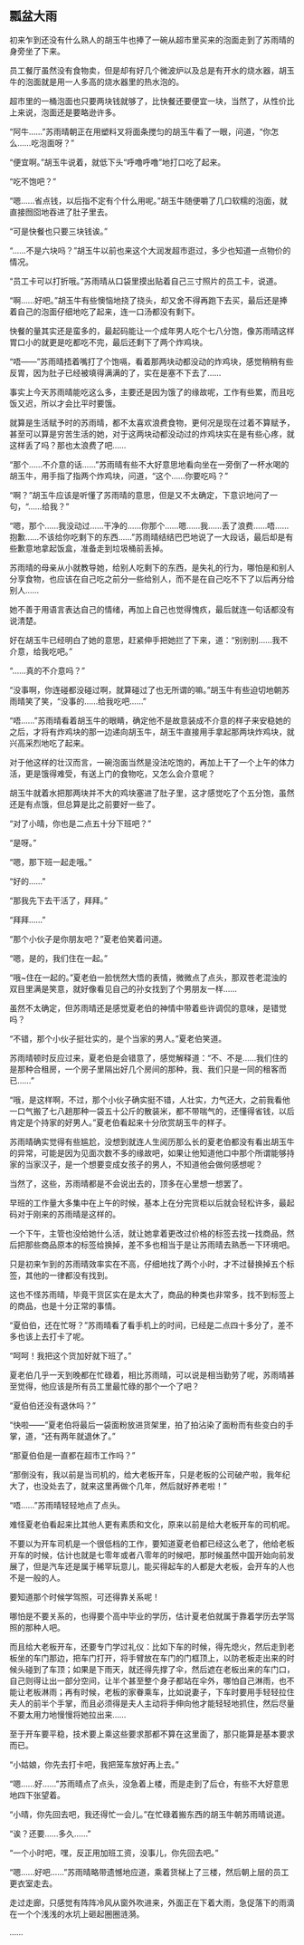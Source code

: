 ## 瓢盆大雨

初来乍到还没有什么熟人的胡玉牛也捧了一碗从超市里买来的泡面走到了苏雨晴的身旁坐了下来。

员工餐厅虽然没有食物卖，但是却有好几个微波炉以及总是有开水的烧水器，胡玉牛的泡面就是用一人多高的烧水器里的热水泡的。

超市里的一桶泡面也只要两块钱就够了，比快餐还要便宜一块，当然了，从性价比上来说，泡面还是要略逊许多。

“阿牛……”苏雨晴朝正在用塑料叉将面条搅匀的胡玉牛看了一眼，问道，“你怎么……吃泡面呀？”

“便宜啊。”胡玉牛说着，就低下头“呼噜呼噜”地打口吃了起来。

“吃不饱吧？”

“嗯……省点钱，以后指不定有个什么用呢。”胡玉牛随便嚼了几口软糯的泡面，就直接囫囵地吞进了肚子里去。

“可是快餐也只要三块钱诶。”

“……不是六块吗？”胡玉牛以前也来这个大润发超市逛过，多少也知道一点物价的情况。

“员工卡可以打折哦。”苏雨晴从口袋里摸出贴着自己三寸照片的员工卡，说道。

“啊……好吧。”胡玉牛有些懊恼地挠了挠头，却又舍不得再跑下去买，最后还是捧着自己的泡面仔细地吃了起来，连一口汤都没有剩下。

快餐的量其实还是蛮多的，最起码能让一个成年男人吃个七八分饱，像苏雨晴这样胃口小的就更是吃都吃不完，最后还剩下了两个炸鸡块。

“唔——”苏雨晴捂着嘴打了个饱嗝，看着那两块动都没动的炸鸡块，感觉稍稍有些反胃，因为肚子已经被填得满满的了，实在是塞不下去了……

事实上今天苏雨晴能吃这么多，主要还是因为饿了的缘故呢，工作有些累，而且吃饭又迟，所以才会比平时要饿。

就算是生活赋予时的苏雨晴，都不太喜欢浪费食物，更何况是现在过着不算赋予，甚至可以算是穷苦生活的她，对于这两块动都没动过的炸鸡块实在是有些心疼，就这样丢了吗？那也太浪费了吧……

“那个……不介意的话……”苏雨晴有些不大好意思地看向坐在一旁倒了一杯水喝的胡玉牛，用手指了指两个炸鸡块，问道，“这个……你要吃吗？”

“啊？”胡玉牛应该是听懂了苏雨晴的意思，但是又不太确定，下意识地问了一句，“……给我？”

“嗯，那个……我没动过……干净的……你那个……嗯……我……丢了浪费……唔……抱歉……不该给你吃剩下的东西……”苏雨晴结结巴巴地说了一大段话，最后却是有些歉意地拿起饭盒，准备走到垃圾桶前丢掉。

苏雨晴的母亲从小就教导她，给别人吃剩下的东西，是失礼的行为，哪怕是和别人分享食物，也应该在自己吃之前分一些给别人，而不是在自己吃不下了以后再分给别人……

她不善于用语言表达自己的情绪，再加上自己也觉得愧疚，最后就连一句话都没有说清楚。

好在胡玉牛已经明白了她的意思，赶紧伸手把她拦了下来，道：“别别别……我不介意，给我吃吧。”

“……真的不介意吗？”

“没事啊，你连碰都没碰过啊，就算碰过了也无所谓的嘛。”胡玉牛有些迫切地朝苏雨晴笑了笑，“没事的……给我吃吧……”

“唔……”苏雨晴看着胡玉牛的眼睛，确定他不是故意装成不介意的样子来安稳她的之后，才将有炸鸡块的那一边递向胡玉牛，胡玉牛直接用手拿起那两块炸鸡块，就兴高采烈地吃了起来。

对于他这样的壮汉而言，一碗泡面当然是没法吃饱的，再加上干了一个上午的体力活，更是饿得难受，有送上门的食物吃，又怎么会介意呢？

胡玉牛就着水把那两块并不大的鸡块塞进了肚子里，这才感觉吃了个五分饱，虽然还是有点饿，但总算是比之前要好一些了。

“对了小晴，你也是二点五十分下班吧？”

“是呀。”

“嗯，那下班一起走哦。”

“好的……”

“那我先下去干活了，拜拜。”

“拜拜……”

“那个小伙子是你朋友吧？”夏老伯笑着问道。

“嗯，是的，我们住在一起。”

“哦~住在一起的。”夏老伯一脸恍然大悟的表情，微微点了点头，那双苍老混浊的双目里满是笑意，就好像看见自己的孙女找到了个男朋友一样……

虽然不太确定，但苏雨晴还是感觉夏老伯的神情中带着些许调侃的意味，是错觉吗？

“不错，那个小伙子挺壮实的，是个当家的男人。”夏老伯笑道。

苏雨晴顿时反应过来，夏老伯是会错意了，感觉解释道：“不、不是……我们住的是那种合租房，一个房子里隔出好几个房间的那种，我、我们只是一同的租客而已……”

“哦，是这样啊，不过，那个小伙子确实挺不错，人壮实，力气还大，之前我看他一口气搬了七八趟那种一袋五十公斤的散装米，都不带喘气的，还懂得省钱，以后肯定是个持家的好男人。”夏老伯看起来十分欣赏胡玉牛的样子。

苏雨晴确实觉得有些尴尬，没想到就连人生阅历那么长的夏老伯都没有看出胡玉牛的异常，可能是因为见面次数不多的缘故吧，如果让他知道他口中那个所谓能够持家的当家汉子，是一个想要变成女孩子的男人，不知道他会做何感想呢？

当然了，这些，苏雨晴都是不会说出去的，顶多在心里想一想罢了。

早班的工作量大多集中在上午的时候，基本上在分完货柜以后就会轻松许多，最起码对于刚来的苏雨晴是这样的。

一个下午，主管也没给她什么活，就让她拿着更改过价格的标签去找一找商品，然后把那些商品原本的标签给换掉，差不多也相当于是让苏雨晴去熟悉一下环境吧。

只是初来乍到的苏雨晴效率实在不高，仔细地找了两个小时，才不过替换掉五个标签，其他的一律都没有找到。

这也不怪苏雨晴，毕竟干货区实在是太大了，商品的种类也非常多，找不到标签上的商品，也是十分正常的事情。

“夏伯伯，还在忙呀？”苏雨晴看了看手机上的时间，已经是二点四十多分了，差不多也该上去打卡了呢。

“呵呵！我把这个货加好就下班了。”

夏老伯几乎一天到晚都在忙碌着，相比苏雨晴，可以说是相当勤劳了呢，苏雨晴甚至觉得，他应该是所有员工里最忙碌的那个一个了吧？

“夏伯伯还没有退休吗？”

“快啦——”夏老伯将最后一袋面粉放进货架里，拍了拍沾染了面粉而有些变白的手掌，道，“还有两年就退休了。”

“那夏伯伯是一直都在超市工作吗？”

“那倒没有，我以前是当司机的，给大老板开车，只是老板的公司破产啦，我年纪大了，也没处去了，就来这里再做个几年，然后就好养老啦！”

“唔……”苏雨晴轻轻地点了点头。

难怪夏老伯看起来比其他人更有素质和文化，原来以前是给大老板开车的司机呢。

不要以为开车司机是一个很低档的工作，要知道夏老伯都已经这么老了，他给老板开车的时候，估计也就是七零年或者八零年的时候吧，那时候虽然中国开始向前发展了，但是汽车还是属于稀罕玩意儿，能买得起车的人都是大老板，会开车的人也不是一般的人。

要知道那个时候学驾照，可还得靠关系呢！

哪怕是不要关系的，也得要个高中毕业的学历，估计夏老伯就属于靠着学历去学驾照的那种人吧。

而且给大老板开车，还要专门学过礼仪：比如下车的时候，得先熄火，然后走到老板坐的车门那边，把车门打开，将手臂放在车门的门框顶上，以防老板走出来的时候头碰到了车顶；如果是下雨天，就还得先撑了伞，然后遮在老板出来的车门口，自己则得让出一部分空间，让半个甚至整个身子都站在伞外，哪怕自己淋雨，也不能让老板淋雨；再有时候，老板的家眷乘车，比如说妻子，下车时要用手轻轻拉住夫人的前半个手掌，而且必须得是夫人主动将手伸向他才能轻轻地抓住，然后尽量不要太用力地慢慢将她拉出来……

至于开车要平稳，技术要上乘这些要求那都不算在这里面了，那只能算是基本要求而已。

“小姑娘，你先去打卡吧，我把笼车放好再上去。”

“嗯……好……”苏雨晴点了点头，没急着上楼，而是走到了后仓，有些不大好意思地四下张望着。

“小晴，你先回去吧，我还得忙一会儿。”在忙碌着搬东西的胡玉牛朝苏雨晴说道。

“诶？还要……多久……”

“一个小时吧，嘿，反正用加班工资，没事儿，你先回去吧。”

“嗯……好吧……”苏雨晴略带遗憾地应道，乘着货梯上了三楼，然后朝上层的员工更衣室走去。

走过走廊，只感觉有阵阵冷风从窗外吹进来，外面正在下着大雨，急促落下的雨滴在一个个浅浅的水坑上砸起圈圈涟漪。

……
